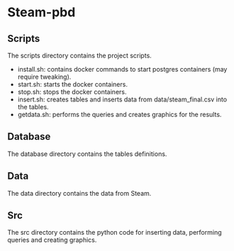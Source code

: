 # Steam-pbd

## Scripts
The scripts directory contains the project scripts.
* install.sh: contains docker commands to start postgres containers (may require tweaking).
* start.sh: starts the docker containers.
* stop.sh: stops the docker containers.
* insert.sh: creates tables and inserts data from data/steam_final.csv into the tables.
* getdata.sh: performs the queries and creates graphics for the results.

## Database
The database directory contains the tables definitions.

## Data
The data directory contains the data from Steam.

## Src
The src directory contains the python code for inserting data, performing queries and creating graphics.
